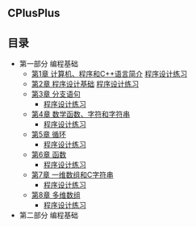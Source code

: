 ## CPlusPlus

## 目录

- 第一部分 编程基础
    - [第1章 计算机、程序和C++语言简介](1)
        [程序设计练习](1/practice/)
    - [第2章 程序设计基础](2)
        [程序设计练习](2/practice/)
    - [第3章 分支语句](3)
        - [程序设计练习](3/practice/)
    - [第4章 数学函数、字符和字符串](4)
        - [程序设计练习](4/practice/)
    - [第5章 循环](5)
        - [程序设计练习](5/practice/)
    - [第6章 函数](6)
        - [程序设计练习](6/practice/)
    - [第7章 一维数组和C字符串](7)
        - [程序设计练习](7/practice/)
    - [第8章 多维数组](8)
        - [程序设计练习](8/practice/)
- 第二部分 编程基础

